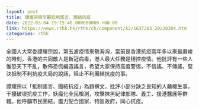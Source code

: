 ```yaml
---
layout: post
title: 譚耀宗撰文籲抵制謠言、團結抗疫
date: 2022-03-04 19:15:40.000000000 +08:00
link: https://news.rthk.hk/rthk/ch/component/k2/1637203-20220304.htm
categories: rthk
---
```


全國人大常委譚耀宗說，第五波疫情來勢洶洶，當前是香港抗疫兩年多以來最嚴峻的時刻，香港的共同敵人是新冠病毒，港人最大任務是穩控疫情。他批評有一些人惟恐天下不亂，散佈恐慌編造謠言，希望大家保持高度警惕，不信謠、不傳謠，堅決抵制不利抗疫大局的說話，阻止不利團結抗疫的事。

譚耀宗以「抵制謠言、團結抗疫」為題撰文，批評小部分缺乏良知的人藉機生事，干擾破壞抗疫工作，妖魔化全民檢測，攻擊抹黑紀律部隊、義工、援港醫護等群體。他呼籲市民團結，盡力配合國家、特區政府，同心抗疫。
